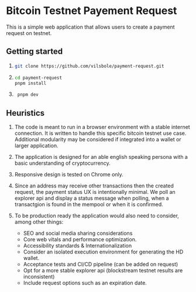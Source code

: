 # Bitcoin Testnet Payement Request

This is a simple web application that allows users to create a payment request on testnet.

## Getting started

1. ```sh
   git clone https://github.com/vilsbole/payment-request.git
   ```

2. ```sh
   cd payment-request
   pnpm install
   ```
3. ```sh
    pnpm dev
   ```

## Heuristics

1. The code is meant to run in a browser environment with a stable internet connection. It is written to handle this specific bitcoin testnet use case. Additional modularity may be considered if integrated into a wallet or larger application.
2. The application is designed for an able english speaking persona with a basic understanding of cryptocurrency.
3. Responsive design is tested on Chrome only.
4. Since an address may receive other transactions then the created request, the payment status UX is intentionally minimal. We poll an explorer api and display a status message when polling, when a transactgion is found in the mempool or when it is confirmed.
5. To be production ready the application would also need to consider, among other things:

   - SEO and social media sharing considerations
   - Core web vitals and performance optimization.
   - Accessibility standards & Internationalization
   - Consider an isolated execution environment for generating the HD wallet.
   - Acceptance tests and CI/CD pipeline (can be added on request)
   - Opt for a more stable explorer api (blockstream testnet results are inconsistent)
   - Include request options such as an expiration date.
